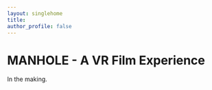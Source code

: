 ```yaml
---
layout: singlehome
title: 
author_profile: false
---
```


# MANHOLE - A VR Film Experience

In the making.


